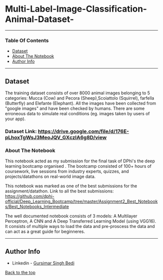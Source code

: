 # Multi-Label-Image-Classification-Animal-Dataset-

---

### Table Of Contents
- [Dataset](#dataset)
- [About The Notebook](#aboutthenotebook)
- [Author Info](#author-info)

---

## Dataset

The training dataset consists of over 8000  animal images belonging to 5 categories: Mucca (Cow) and Pecora (Sheep),Scoiattolo (Squirrel), farfella (Butterfly) and Elefante (Elephant). All the images have been collected from "google images" and have been checked by humans. There are some erroneous data to simulate real conditions (eg. images taken by users of your app). 

 ### Dataset Link: https://drive.google.com/file/d/176E-pLhoxTgWsJ3MeoJQV_GXczIA6g8D/view


### About The Notebook

This notebook acted as my submission for the final task of DPhi's the deep learning bootcamp organised . The bootcamp consisted of 100+ hours of coursework, live sessions from
industry experts, quizzes, and projects/datathons on real-world image data.

This notebook was marked as one of the best submissions for the assignment/datathon.
Link to all the best submissions: https://github.com/dphi-official/Deep_Learning_Bootcamp/tree/master/Assignment2_Best_Notebooks/Best_Notebooks_Intermediate

The well documented notebook consists of 3 models: A Multilayer Perceptron, A CNN and A Deep Transferred Learning Model (using VGG16). It consists of multiple ways to load the data and pre-proscess the data and can act as a great guide for beginneres.

---

## Author Info
- Linkedin - [Gursimar Singh Bedi](https://www.linkedin.com/in/gursimar-singh-bedi-31439a170)

[Back to the top](#Multi-Label-Image-Classification-Animal-Dataset-)
